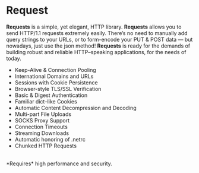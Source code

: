 # Request
**Requests** is a simple, yet elegant, HTTP library.
**Requests** allows you to send HTTP/1.1 requests extremely easily. There’s no need to manually add query strings to your URLs, or to form-encode your PUT & POST data — but nowadays, just use the json method!
**Requests** is ready for the demands of building robust and reliable HTTP–speaking applications, for the needs of today.
  * Keep-Alive & Connection Pooling
  * International Domains and URLs
  * Sessions with Cookie Persistence
  * Browser-style TLS/SSL Verification
  * Basic & Digest Authentication
  * Familiar dict–like Cookies
  * Automatic Content Decompression and Decoding
  * Multi-part File Uploads
  * SOCKS Proxy Support
  * Connection Timeouts
  * Streaming Downloads
  * Automatic honoring of .netrc
  * Chunked HTTP Requests
<br>
*Requires* high performance and security.
